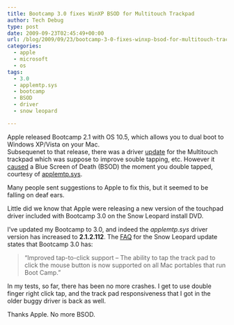 ```yaml
---
title: Bootcamp 3.0 fixes WinXP BSOD for Multitouch Trackpad
author: Tech Debug
type: post
date: 2009-09-23T02:45:49+00:00
url: /blog/2009/09/23/bootcamp-3-0-fixes-winxp-bsod-for-multitouch-trackpad/
categories:
  - apple
  - microsoft
  - os
tags:
  - 3.0
  - applemtp.sys
  - bootcamp
  - BSOD
  - driver
  - snow leopard

---
```

Apple released Bootcamp 2.1 with OS 10.5, which allows you to dual boot to Windows XP/Vista on your Mac.  
Subsequenet to that release, there was a driver [update][1] for the Multitouch trackpad which was suppose to improve souble tapping, etc. However it [caused][2] a Blue Screen of Death (BSOD) the moment you double tapped, courtesy of [applemtp.sys][3].

Many people sent suggestions to Apple to fix this, but it seemed to be falling on deaf ears.

Little did we know that Apple were releasing a new version of the touchpad driver included with Bootcamp 3.0 on the Snow Leopard install DVD.

I&#8217;ve updated my Bootcamp to 3.0, and indeed the _applemtp.sys_ driver version has increased to **2.1.2.112**. The [FAQ][4] for the Snow Leopard update states that Bootcamp 3.0 has:

> &#8220;Improved tap-to-click support &#8211; The ability to tap the track pad to click the mouse button is now supported on all Mac portables that run Boot Camp.&#8221;

In my tests, so far, there has been no more crashes. I get to use double finger right click tap, and the track pad responsiveness that I got in the older buggy driver is back as well.

Thanks Apple. No more BSOD.

 [1]: http://support.apple.com/downloads/Multi_Touch_Trackpad_Update_1_1_for_Windows
 [2]: http://discussions.apple.com/message.jspa?messageID=10257541
 [3]: http://discussions.apple.com/message.jspa?messageID=10257454
 [4]: http://support.apple.com/kb/HT3777